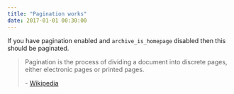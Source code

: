 ```yaml
---
title: "Pagination works"
date: 2017-01-01 00:30:00
---
```

If you have pagination enabled and `archive_is_homepage` disabled then this should be paginated.

> Pagination is the process of dividing a document into discrete pages, either electronic pages or printed pages.
>
> \- [Wikipedia](https://en.wikipedia.org/wiki/Pagination)
